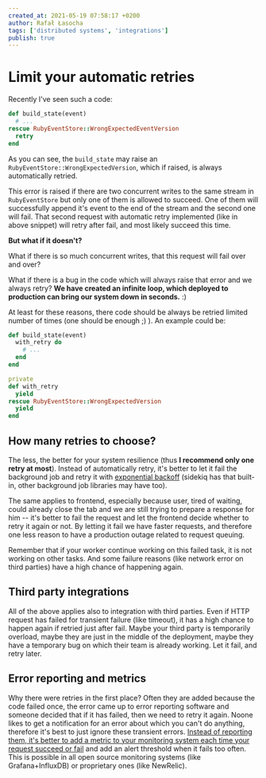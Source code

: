 ```yaml
---
created_at: 2021-05-19 07:58:17 +0200
author: Rafał Łasocha
tags: ['distributed systems', 'integrations']
publish: true
---
```


# Limit your automatic retries

Recently I've seen such a code:

```ruby
def build_state(event)
  # ...
rescue RubyEventStore::WrongExpectedEventVersion
  retry
end
```

As you can see, the `build_state` may raise an `RubyEventStore::WrongExpectedVersion`, which if raised, is always automatically retried.

This error is raised if there are two concurrent writes to the same stream in `RubyEventStore` but only one of them is allowed to succeed.
One of them will successfully append it's event to the end of the stream and the second one will fail.
That second request with automatic retry implemented (like in above snippet) will retry after fail, and most likely succeed this time.

**But what if it doesn't?**

What if there is so much concurrent writes, that this request will fail over and over?

What if there is a bug in the code which will always raise that error and we always retry? **We have created an infinite loop, which deployed to production can bring our system down in seconds.** :)

At least for these reasons, there code should be always be retried limited number of times (one should be enough ;) ). An example could be:

```ruby
def build_state(event)
  with_retry do
    # ...
  end
end

private
def with_retry
  yield
rescue RubyEventStore::WrongExpectedVersion
  yield
end
```

## How many retries to choose?

The less, the better for your system resilience (thus **I recommend only one retry at most**). Instead of automatically retry, it's better to let it fail the background job and retry it with [exponential backoff](https://github.com/pawelpacana/exponential-backoff) (sidekiq has that built-in, other background job libraries may have too).

The same applies to frontend, especially because user, tired of waiting, could already close the tab and we are still trying to prepare a response for him -- it's better to fail the request and let the frontend decide whether to retry it again or not. By letting it fail we have faster requests, and therefore one less reason to have a production outage related to request queuing.

Remember that if your worker continue working on this failed task, it is not working on other tasks. And some failure reasons (like network error on third parties) have a high chance of happening again.

## Third party integrations

All of the above applies also to integration with third parties. Even if HTTP request has failed for transient failure (like timeout), it has a high chance to happen again if retried just after fail. Maybe your third party is temporarily overload, maybe they are just in the middle of the deployment, maybe they have a temporary bug on which their team is already working. Let it fail, and retry later.

## Error reporting and metrics

Why there were retries in the first place? Often they are added because the code failed once, the error came up to error reporting software and someone decided that if it has failed, then we need to retry it again. Noone likes to get a notification for an error about which you can't do anything, therefore it's best to just ignore these transient errors. [Instead of reporting them, it's better to add a metric to your monitoring system each time your request succeed or fail](https://blog.arkency.com/2015/11/monitoring-services-and-adapters-in-your-rails-app-with-honeybadger-newrelic-and-number-prepend/) and add an alert threshold when it fails too often. This is possible in all open source monitoring systems (like Grafana+InfluxDB) or proprietary ones (like NewRelic).
